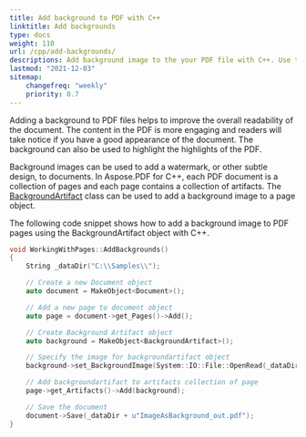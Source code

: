 ```yaml
---
title: Add background to PDF with C++
linktitle: Add backgrounds
type: docs
weight: 110
url: /cpp/add-backgrounds/
descriptions: Add background image to the your PDF file with C++. Use the BackgroundArtifact object.
lastmod: "2021-12-03"
sitemap:
    changefreq: "weekly"
    priority: 0.7
---
```


Adding a background to PDF files helps to improve the overall readability of the document. The content in the PDF is more engaging and readers will take notice if you have a good appearance of the document. The background can also be used to highlight the highlights of the PDF.

Background images can be used to add a watermark, or other subtle design, to documents. In Aspose.PDF for С++, each PDF document is a collection of pages and each page contains a collection of artifacts. The [BackgroundArtifact](https://apireference.aspose.com/pdf/cpp/class/aspose.pdf.background_artifact) class can be used to add a background image to a page object.

The following code snippet shows how to add a background image to PDF pages using the BackgroundArtifact object with C++.

```cpp
void WorkingWithPages::AddBackgrounds()
{
    String _dataDir("C:\\Samples\\");

    // Create a new Document object
    auto document = MakeObject<Document>();

    // Add a new page to document object
    auto page = document->get_Pages()->Add();

    // Create Background Artifact object
    auto background = MakeObject<BackgroundArtifact>();

    // Specify the image for backgroundartifact object
    background->set_BackgroundImage(System::IO::File::OpenRead(_dataDir + u"background.png"));

    // Add backgroundartifact to artifacts collection of page
    page->get_Artifacts()->Add(background);

    // Save the document
    document->Save(_dataDir + u"ImageAsBackground_out.pdf");
}
```
